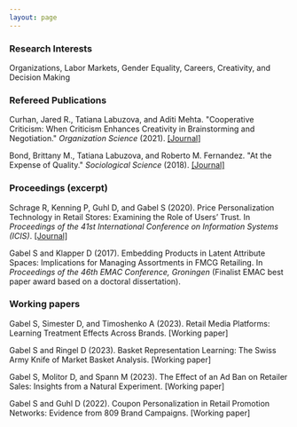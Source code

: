 ```yaml
---
layout: page
---
```



### Research Interests
Organizations, Labor Markets, Gender Equality, Careers, Creativity, and Decision Making

### Refereed Publications

Curhan, Jared R., Tatiana Labuzova, and Aditi Mehta. "Cooperative Criticism: When Criticism Enhances Creativity in Brainstorming and Negotiation." _Organization Science_ (2021). [[Journal]](https://doi.org/10.1287/orsc.2020.1420)

Bond, Brittany M., Tatiana Labuzova, and Roberto M. Fernandez. "At the Expense of Quality." _Sociological Science_ (2018). [[Journal]](https://doi.org/10.15195/v5.a17)

### Proceedings (excerpt)

Schrage R, Kenning P, Guhl D, and Gabel S (2020). Price Personalization Technology in Retail Stores: Examining the Role of Users’ Trust. In _Proceedings of the 41st International Conference on Information Systems (ICIS)_. [[Journal]](https://aisel.aisnet.org/icis2020/implement_adopt/implement_adopt/7/)

Gabel S and Klapper D (2017). Embedding Products in Latent Attribute Spaces: Implications for Managing Assortments in FMCG Retailing. In _Proceedings of the 46th EMAC Conference, Groningen_ (Finalist EMAC best paper award based on a doctoral dissertation).


### Working papers

Gabel S, Simester D, and Timoshenko A (2023). Retail Media Platforms: Learning Treatment Effects Across Brands. [Working paper]

Gabel S and Ringel D (2023). Basket Representation Learning: The Swiss Army Knife of Market Basket Analysis. [Working paper]

Gabel S, Molitor D, and Spann M (2023). The Effect of an Ad Ban on Retailer Sales: Insights from a Natural Experiment. [Working paper]

Gabel S and Guhl D (2022). Coupon Personalization in Retail Promotion Networks: Evidence from 809 Brand Campaigns. [Working paper]

